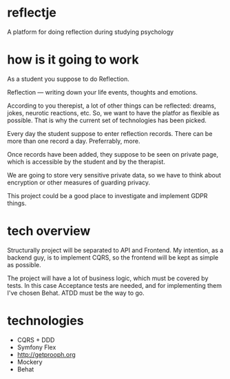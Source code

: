 # reflectje
A platform for doing reflection during studying psychology


# how is it going to work
As a student you suppose to do Reflection. 

Reflection — writing down your life events, thoughts and emotions. 

According to you therepist, a lot of other things can be reflected: dreams, jokes, neurotic reactions, etc.
So, we want to have the platfor as flexible as possible. That is why the current set of technologies has been picked. 

Every day the student suppose to enter reflection records. There can be more than one record a day. Preferrably, more. 

Once records have been added, they suppose to be seen on private page, which is accessible by the student and by the therapist. 

We are going to store very sensitive private data, so we have to think about encryption or other measures of guarding privacy.

This project could be a good place to investigate and implement GDPR things.


# tech overview
Structurally project will be separated to API and Frontend. My intention, as a backend guy, is to implement CQRS, so the frontend will be kept as simple as possible. 

The project will have a lot of business logic, which must be covered by tests. In this case Acceptance tests are needed, and for implementing them I've chosen Behat. ATDD must be the way to go. 


# technologies
- CQRS + DDD
- Symfony Flex
- http://getprooph.org
- Mockery
- Behat